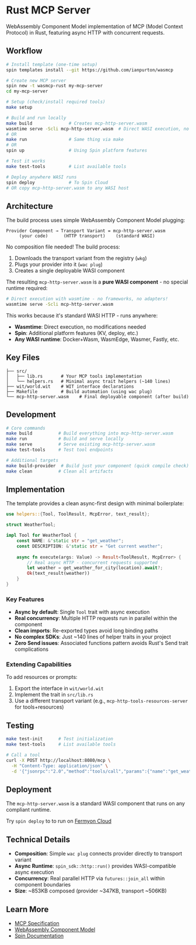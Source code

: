 # Rust MCP Server

WebAssembly Component Model implementation of MCP (Model Context Protocol) in Rust, featuring async HTTP with concurrent requests.

## Workflow

```bash
# Install template (one-time setup)
spin templates install --git https://github.com/ianpurton/wasmcp

# Create new MCP server
spin new -t wasmcp-rust my-mcp-server
cd my-mcp-server

# Setup (check/install required tools)
make setup

# Build and run locally
make build              # Creates mcp-http-server.wasm
wasmtime serve -Scli mcp-http-server.wasm  # Direct WASI execution, no framework needed!
# OR
make run                # Same thing via make
# OR  
spin up                 # Using Spin platform features

# Test it works
make test-tools         # List available tools

# Deploy anywhere WASI runs
spin deploy             # To Spin Cloud
# OR copy mcp-http-server.wasm to any WASI host
```


## Architecture

The build process uses simple WebAssembly Component Model plugging:

```
Provider Component → Transport Variant = mcp-http-server.wasm
     (your code)      (HTTP transport)    (standard WASI)
```

No composition file needed! The build process:
1. Downloads the transport variant from the registry (`wkg`)
2. Plugs your provider into it (`wac plug`)
3. Creates a single deployable WASI component

The resulting `mcp-http-server.wasm` is a **pure WASI component** - no special runtime required:

```bash
# Direct execution with wasmtime - no frameworks, no adapters!
wasmtime serve -Scli mcp-http-server.wasm
```

This works because it's standard WASI HTTP - runs anywhere:
- **Wasmtime**: Direct execution, no modifications needed
- **Spin**: Additional platform features (KV, deploy, etc.)
- **Any WASI runtime**: Docker+Wasm, WasmEdge, Wasmer, Fastly, etc.

## Key Files

```
├── src/
│   ├── lib.rs       # Your MCP tools implementation
│   └── helpers.rs   # Minimal async trait helpers (~140 lines)
├── wit/world.wit    # WIT interface declarations
├── Makefile         # Build automation (using wac plug)
└── mcp-http-server.wasm    # Final deployable component (after build)
```

## Development

```bash
# Core commands
make build          # Build everything into mcp-http-server.wasm
make run            # Build and serve locally
make serve          # Serve existing mcp-http-server.wasm
make test-tools     # Test tool endpoints

# Additional targets
make build-provider  # Build just your component (quick compile check)
make clean          # Clean all artifacts
```

## Implementation

The template provides a clean async-first design with minimal boilerplate:

```rust
use helpers::{Tool, ToolResult, McpError, text_result};

struct WeatherTool;

impl Tool for WeatherTool {
    const NAME: &'static str = "get_weather";
    const DESCRIPTION: &'static str = "Get current weather";
    
    async fn execute(args: Value) -> Result<ToolResult, McpError> {
        // Real async HTTP - concurrent requests supported
        let weather = get_weather_for_city(location).await?;
        Ok(text_result(weather))
    }
}
```

### Key Features

- **Async by default**: Single `Tool` trait with async execution
- **Real concurrency**: Multiple HTTP requests run in parallel within the component
- **Clean imports**: Re-exported types avoid long binding paths
- **No complex SDKs**: Just ~140 lines of helper traits in your project
- **Zero Send issues**: Associated functions pattern avoids Rust's Send trait complications

### Extending Capabilities

To add resources or prompts:
1. Export the interface in `wit/world.wit`
2. Implement the trait in `src/lib.rs`
3. Use a different transport variant (e.g., `mcp-http-tools-resources-server` for tools+resources)

## Testing

```bash
make test-init      # Test initialization
make test-tools     # List available tools

# Call a tool
curl -X POST http://localhost:8080/mcp \
  -H "Content-Type: application/json" \
  -d '{"jsonrpc":"2.0","method":"tools/call","params":{"name":"get_weather","arguments":{"location":"London"}},"id":1}'
```

## Deployment

The `mcp-http-server.wasm` is a standard WASI component that runs on any compliant runtime. 

Try `spin deploy` to to run on [Fermyon Cloud](https://developer.fermyon.com/cloud/index)

## Technical Details

- **Composition**: Simple `wac plug` connects provider directly to transport variant
- **Async Runtime**: `spin_sdk::http::run()` provides WASI-compatible async execution
- **Concurrency**: Real parallel HTTP via `futures::join_all` within component boundaries
- **Size**: ~853KB composed (provider ~347KB, transport ~506KB)

## Learn More

- [MCP Specification](https://modelcontextprotocol.io)
- [WebAssembly Component Model](https://component-model.bytecodealliance.org/)
- [Spin Documentation](https://developer.fermyon.com/spin)